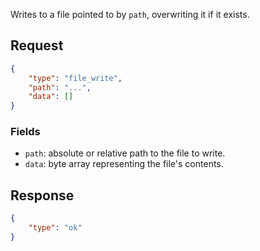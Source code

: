 Writes to a file pointed to by `path`, overwriting it if it exists.

## Request

```json
{
    "type": "file_write",
    "path": "...",
    "data": []
}
```

### Fields

* `path`: absolute or relative path to the file to write.
* `data`: byte array representing the file's contents.

## Response

```json
{
    "type": "ok"
}
```
